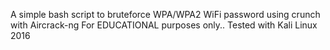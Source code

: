 A simple bash script to bruteforce WPA/WPA2 WiFi password using crunch with Aircrack-ng
For EDUCATIONAL purposes only.. 
Tested with Kali Linux 2016
